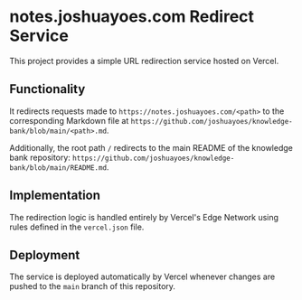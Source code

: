 # notes.joshuayoes.com Redirect Service

This project provides a simple URL redirection service hosted on Vercel.

## Functionality

It redirects requests made to `https://notes.joshuayoes.com/<path>` to the corresponding Markdown file at `https://github.com/joshuayoes/knowledge-bank/blob/main/<path>.md`.

Additionally, the root path `/` redirects to the main README of the knowledge bank repository: `https://github.com/joshuayoes/knowledge-bank/blob/main/README.md`.

## Implementation

The redirection logic is handled entirely by Vercel's Edge Network using rules defined in the `vercel.json` file.

## Deployment

The service is deployed automatically by Vercel whenever changes are pushed to the `main` branch of this repository.
